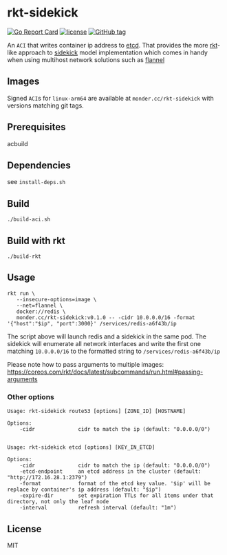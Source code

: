 # rkt-sidekick
[![Go Report Card](https://goreportcard.com/badge/github.com/monder/rkt-sidekick)](https://goreportcard.com/report/github.com/monder/rkt-sidekick)
[![license](https://img.shields.io/github/license/monder/rkt-sidekick.svg?maxAge=2592000&style=flat-square)]()
[![GitHub tag](https://img.shields.io/github/tag/monder/rkt-sidekick.svg?style=flat-square)]()

An `ACI` that writes container ip address to [etcd].
That provides the more [rkt]-like approach to [sidekick] model implementation which comes in handy when using multihost network solutions such as [flannel]

## Images
Signed `ACI`s for `linux-arm64` are available at `monder.cc/rkt-sidekick` with versions matching git tags.

## Prerequisites

acbuild

## Dependencies

see `install-deps.sh`

## Build

```
./build-aci.sh
```

## Build with rkt

```
./build-rkt
```

## Usage

```
rkt run \
   --insecure-options=image \
   --net=flannel \
   docker://redis \
   monder.cc/rkt-sidekick:v0.1.0 -- -cidr 10.0.0.0/16 -format '{"host":"$ip", "port":3000}' /services/redis-a6f43b/ip
```

The script above will launch redis and a sidekick in the same pod. The sidekick will enumerate all network interfaces and write the first one matching `10.0.0.0/16` to the formatted string to `/services/redis-a6f43b/ip` 

Please note how to pass arguments to multiple images: https://coreos.com/rkt/docs/latest/subcommands/run.html#passing-arguments

### Other options

```
Usage: rkt-sidekick route53 [options] [ZONE_ID] [HOSTNAME]

Options:
    -cidr              cidr to match the ip (default: "0.0.0.0/0")  


Usage: rkt-sidekick etcd [options] [KEY_IN_ETCD]

Options:
    -cidr              cidr to match the ip (default: "0.0.0.0/0")
    -etcd-endpoint     an etcd address in the cluster (default: "http://172.16.28.1:2379")
    -format            format of the etcd key value. '$ip' will be replace by container's ip address (default: "$ip")
    -expire-dir        set expiration TTLs for all items under that directory, not only the leaf node
    -interval          refresh interval (default: "1m")
```

## License
MIT

[rkt]: https://github.com/coreos/rkt
[etcd]: https://github.com/coreos/etcd
[flannel]: https://github.com/coreos/flannel
[sidekick]: https://coreos.com/fleet/docs/latest/examples/service-discovery.html#sidekick-model
